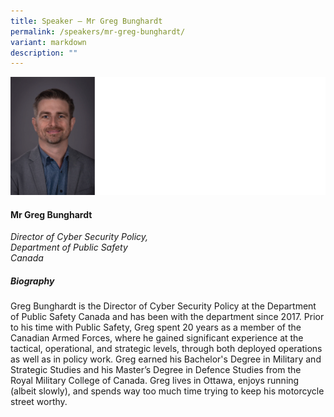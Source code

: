 ```yaml
---
title: Speaker – Mr Greg Bunghardt
permalink: /speakers/mr-greg-bunghardt/
variant: markdown
description: ""
---
```

![](/images/2024%20speakers/Greg_Bunghardt.png)
#### **Mr Greg Bunghardt**

*Director of Cyber Security Policy, <br> Department of Public Safety <br>Canada*

##### **Biography**
Greg Bunghardt is the Director of Cyber Security Policy at the Department of Public Safety Canada and has been with the department since 2017.  Prior to his time with Public Safety, Greg spent 20 years as a member of the Canadian Armed Forces, where he gained significant experience at the tactical, operational, and strategic levels, through both deployed operations as well as in policy work. Greg earned his Bachelor's Degree in Military and Strategic Studies and his Master’s Degree in Defence Studies from the Royal Military College of Canada. Greg lives in Ottawa, enjoys running (albeit slowly), and spends way too much time trying to keep his motorcycle street worthy.